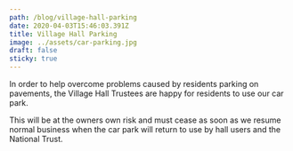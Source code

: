 ```yaml
---
path: /blog/village-hall-parking
date: 2020-04-03T15:46:03.391Z
title: Village Hall Parking
image: ../assets/car-parking.jpg
draft: false
sticky: true
---
```


In order to help overcome problems caused by residents parking on pavements, the Village Hall Trustees are happy for residents to use our car park.

This will be at the owners own risk and must cease as soon as we resume normal business when the car park will return to use by hall users and the National Trust.
